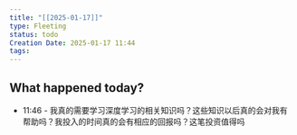 ```yaml
---
title: "[[2025-01-17]]"
type: Fleeting
status: todo
Creation Date: 2025-01-17 11:44
tags:
---
```



## What happened today?
- 11:46 - 我真的需要学习深度学习的相关知识吗？这些知识以后真的会对我有帮助吗？我投入的时间真的会有相应的回报吗？这笔投资值得吗